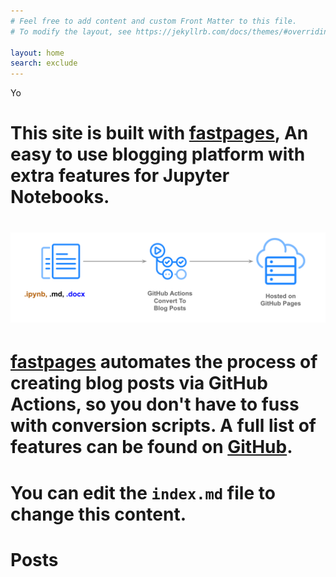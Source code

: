 ```yaml
---
# Feel free to add content and custom Front Matter to this file.
# To modify the layout, see https://jekyllrb.com/docs/themes/#overriding-theme-defaults

layout: home
search: exclude
---
```


Yo

# This site is built with [fastpages](https://github.com/fastai/fastpages), An easy to use blogging platform with extra features for Jupyter Notebooks.

# ![](images/diagram.png "https://github.com/fastai/fastpages")

# [fastpages](https://github.com/fastai/fastpages) automates the process of creating blog posts via GitHub Actions, so you don't have to fuss with conversion scripts.  A full list of features can be found on [GitHub](https://github.com/fastai/fastpages).  

# You can edit the `index.md` file to change this content.

# Posts
